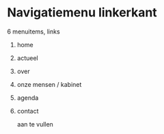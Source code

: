 # Navigatiemenu linkerkant

6 menuitems, links

1. home
2. actueel
3. over
4. onze mensen / kabinet
5. agenda
6. contact

	aan te vullen